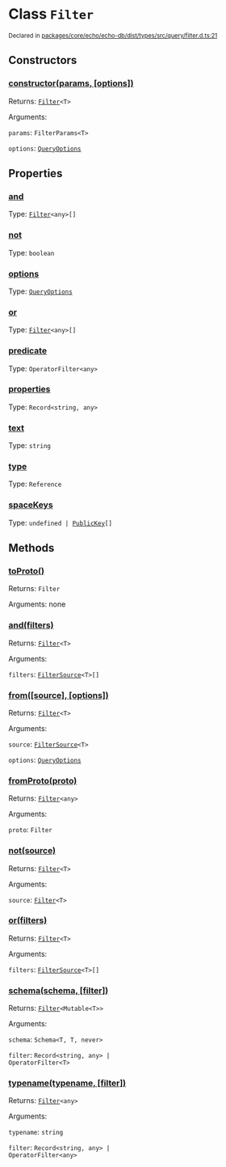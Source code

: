 # Class `Filter`
<sub>Declared in [packages/core/echo/echo-db/dist/types/src/query/filter.d.ts:21]()</sub>




## Constructors
### [constructor(params, \[options\])]()




Returns: <code>[Filter](/api/@dxos/react-client/classes/Filter)&lt;T&gt;</code>

Arguments: 

`params`: <code>FilterParams&lt;T&gt;</code>

`options`: <code>[QueryOptions](/api/@dxos/react-client/interfaces/QueryOptions)</code>



## Properties
### [and]()
Type: <code>[Filter](/api/@dxos/react-client/classes/Filter)&lt;any&gt;[]</code>



### [not]()
Type: <code>boolean</code>



### [options]()
Type: <code>[QueryOptions](/api/@dxos/react-client/interfaces/QueryOptions)</code>



### [or]()
Type: <code>[Filter](/api/@dxos/react-client/classes/Filter)&lt;any&gt;[]</code>



### [predicate]()
Type: <code>OperatorFilter&lt;any&gt;</code>



### [properties]()
Type: <code>Record&lt;string, any&gt;</code>



### [text]()
Type: <code>string</code>



### [type]()
Type: <code>Reference</code>



### [spaceKeys]()
Type: <code>undefined | [PublicKey](/api/@dxos/react-client/classes/PublicKey)[]</code>




## Methods
### [toProto()]()




Returns: <code>Filter</code>

Arguments: none




### [and(filters)]()




Returns: <code>[Filter](/api/@dxos/react-client/classes/Filter)&lt;T&gt;</code>

Arguments: 

`filters`: <code>[FilterSource](/api/@dxos/react-client/types/FilterSource)&lt;T&gt;[]</code>


### [from(\[source\], \[options\])]()




Returns: <code>[Filter](/api/@dxos/react-client/classes/Filter)&lt;T&gt;</code>

Arguments: 

`source`: <code>[FilterSource](/api/@dxos/react-client/types/FilterSource)&lt;T&gt;</code>

`options`: <code>[QueryOptions](/api/@dxos/react-client/interfaces/QueryOptions)</code>


### [fromProto(proto)]()




Returns: <code>[Filter](/api/@dxos/react-client/classes/Filter)&lt;any&gt;</code>

Arguments: 

`proto`: <code>Filter</code>


### [not(source)]()




Returns: <code>[Filter](/api/@dxos/react-client/classes/Filter)&lt;T&gt;</code>

Arguments: 

`source`: <code>[Filter](/api/@dxos/react-client/classes/Filter)&lt;T&gt;</code>


### [or(filters)]()




Returns: <code>[Filter](/api/@dxos/react-client/classes/Filter)&lt;T&gt;</code>

Arguments: 

`filters`: <code>[FilterSource](/api/@dxos/react-client/types/FilterSource)&lt;T&gt;[]</code>


### [schema(schema, \[filter\])]()




Returns: <code>[Filter](/api/@dxos/react-client/classes/Filter)&lt;Mutable&lt;T&gt;&gt;</code>

Arguments: 

`schema`: <code>Schema&lt;T, T, never&gt;</code>

`filter`: <code>Record&lt;string, any&gt; | OperatorFilter&lt;T&gt;</code>


### [typename(typename, \[filter\])]()




Returns: <code>[Filter](/api/@dxos/react-client/classes/Filter)&lt;any&gt;</code>

Arguments: 

`typename`: <code>string</code>

`filter`: <code>Record&lt;string, any&gt; | OperatorFilter&lt;any&gt;</code>


